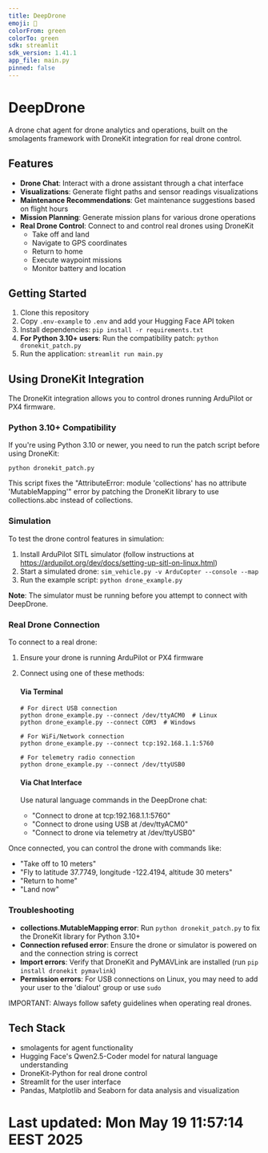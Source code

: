 ```yaml
---
title: DeepDrone
emoji: 🚁
colorFrom: green
colorTo: green
sdk: streamlit
sdk_version: 1.41.1
app_file: main.py
pinned: false
---
```


# DeepDrone

A drone chat agent for drone analytics and operations, built on the smolagents framework with DroneKit integration for real drone control.

## Features

- **Drone Chat**: Interact with a drone assistant through a chat interface
- **Visualizations**: Generate flight paths and sensor readings visualizations
- **Maintenance Recommendations**: Get maintenance suggestions based on flight hours
- **Mission Planning**: Generate mission plans for various drone operations
- **Real Drone Control**: Connect to and control real drones using DroneKit
  - Take off and land
  - Navigate to GPS coordinates
  - Return to home
  - Execute waypoint missions
  - Monitor battery and location

## Getting Started

1. Clone this repository
2. Copy `.env-example` to `.env` and add your Hugging Face API token
3. Install dependencies: `pip install -r requirements.txt`
4. **For Python 3.10+ users**: Run the compatibility patch: `python dronekit_patch.py`
5. Run the application: `streamlit run main.py`

## Using DroneKit Integration

The DroneKit integration allows you to control drones running ArduPilot or PX4 firmware.

### Python 3.10+ Compatibility

If you're using Python 3.10 or newer, you need to run the patch script before using DroneKit:

```
python dronekit_patch.py
```

This script fixes the "AttributeError: module 'collections' has no attribute 'MutableMapping'" error by patching the DroneKit library to use collections.abc instead of collections.

### Simulation

To test the drone control features in simulation:

1. Install ArduPilot SITL simulator (follow instructions at https://ardupilot.org/dev/docs/setting-up-sitl-on-linux.html)
2. Start a simulated drone: `sim_vehicle.py -v ArduCopter --console --map`
3. Run the example script: `python drone_example.py`

**Note**: The simulator must be running before you attempt to connect with DeepDrone.

### Real Drone Connection

To connect to a real drone:

1. Ensure your drone is running ArduPilot or PX4 firmware
2. Connect using one of these methods:

   #### Via Terminal
   
   ```
   # For direct USB connection
   python drone_example.py --connect /dev/ttyACM0  # Linux
   python drone_example.py --connect COM3  # Windows
   
   # For WiFi/Network connection
   python drone_example.py --connect tcp:192.168.1.1:5760
   
   # For telemetry radio connection
   python drone_example.py --connect /dev/ttyUSB0
   ```

   #### Via Chat Interface
   
   Use natural language commands in the DeepDrone chat:
   
   - "Connect to drone at tcp:192.168.1.1:5760"
   - "Connect to drone using USB at /dev/ttyACM0"
   - "Connect to drone via telemetry at /dev/ttyUSB0"

Once connected, you can control the drone with commands like:
- "Take off to 10 meters"
- "Fly to latitude 37.7749, longitude -122.4194, altitude 30 meters"
- "Return to home"
- "Land now"

### Troubleshooting

- **collections.MutableMapping error**: Run `python dronekit_patch.py` to fix the DroneKit library for Python 3.10+
- **Connection refused error**: Ensure the drone or simulator is powered on and the connection string is correct
- **Import errors**: Verify that DroneKit and PyMAVLink are installed (run `pip install dronekit pymavlink`)
- **Permission errors**: For USB connections on Linux, you may need to add your user to the 'dialout' group or use `sudo`

IMPORTANT: Always follow safety guidelines when operating real drones.

## Tech Stack

- smolagents for agent functionality
- Hugging Face's Qwen2.5-Coder model for natural language understanding
- DroneKit-Python for real drone control
- Streamlit for the user interface
- Pandas, Matplotlib and Seaborn for data analysis and visualization
# Last updated: Mon May 19 11:57:14 EEST 2025
